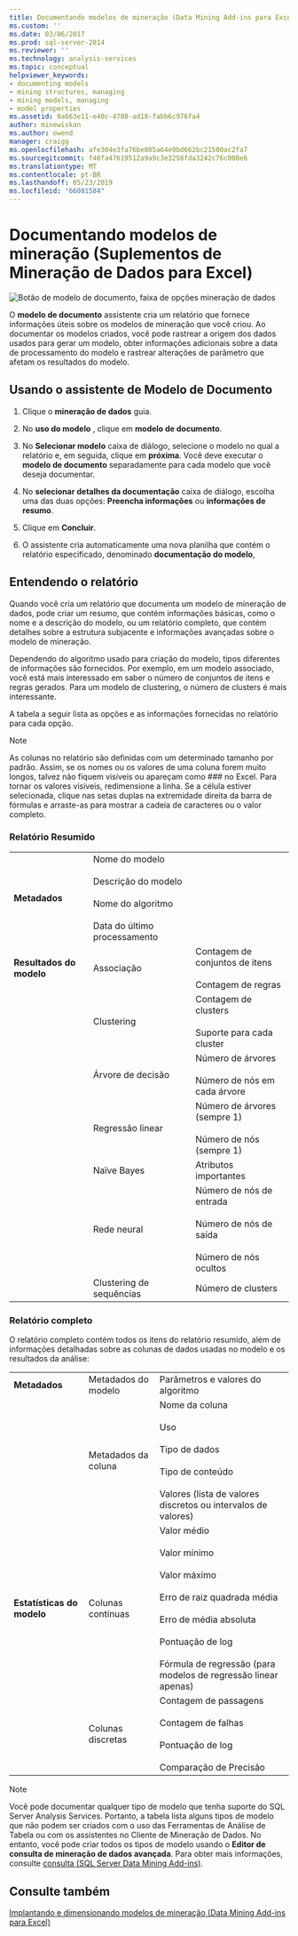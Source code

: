 ```yaml
---
title: Documentando modelos de mineração (Data Mining Add-ins para Excel) | Microsoft Docs
ms.custom: ''
ms.date: 03/06/2017
ms.prod: sql-server-2014
ms.reviewer: ''
ms.technology: analysis-services
ms.topic: conceptual
helpviewer_keywords:
- documenting models
- mining structures, managing
- mining models, managing
- model properties
ms.assetid: 0a663e11-e40c-4708-ad18-fabb6c976fa4
author: minewiskan
ms.author: owend
manager: craigg
ms.openlocfilehash: afe304e3fa76be805a64e9bd662bc21500ac2fa7
ms.sourcegitcommit: f40fa47619512a9a9c3e3258fda3242c76c008e6
ms.translationtype: MT
ms.contentlocale: pt-BR
ms.lasthandoff: 05/23/2019
ms.locfileid: "66081584"
---
```

# <a name="documenting-mining-models-data-mining-add-ins-for-excel"></a>Documentando modelos de mineração (Suplementos de Mineração de Dados para Excel)
  ![Botão de modelo de documento, faixa de opções mineração de dados](media/dmc-docmodel.gif "botão de modelo de documento, faixa de opções mineração de dados")  
  
 O **modelo de documento** assistente cria um relatório que fornece informações úteis sobre os modelos de mineração que você criou. Ao documentar os modelos criados, você pode rastrear a origem dos dados usados para gerar um modelo, obter informações adicionais sobre a data de processamento do modelo e rastrear alterações de parâmetro que afetam os resultados do modelo.  
  
## <a name="using-the-document-model-wizard"></a>Usando o assistente de Modelo de Documento  
  
1.  Clique o **mineração de dados** guia.  
  
2.  No **uso do modelo** , clique em **modelo de documento**.  
  
3.  No **Selecionar modelo** caixa de diálogo, selecione o modelo no qual a relatório e, em seguida, clique em **próxima**. Você deve executar o **modelo de documento** separadamente para cada modelo que você deseja documentar.  
  
4.  No **selecionar detalhes da documentação** caixa de diálogo, escolha uma das duas opções: **Preencha informações** ou **informações de resumo**.  
  
5.  Clique em **Concluir**.  
  
6.  O assistente cria automaticamente uma nova planilha que contém o relatório especificado, denominado **documentação do modelo**,  
  
## <a name="understanding-the-report"></a>Entendendo o relatório  
 Quando você cria um relatório que documenta um modelo de mineração de dados, pode criar um resumo, que contém informações básicas, como o nome e a descrição do modelo, ou um relatório completo, que contém detalhes sobre a estrutura subjacente e informações avançadas sobre o modelo de mineração.  
  
 Dependendo do algoritmo usado para criação do modelo, tipos diferentes de informações são fornecidos. Por exemplo, em um modelo associado, você está mais interessado em saber o número de conjuntos de itens e regras gerados. Para um modelo de clustering, o número de clusters é mais interessante.  
  
 A tabela a seguir lista as opções e as informações fornecidas no relatório para cada opção.  
  
> [!NOTE]  
>  As colunas no relatório são definidas com um determinado tamanho por padrão. Assim, se os nomes ou os valores de uma coluna forem muito longos, talvez não fiquem visíveis ou apareçam como ### no Excel. Para tornar os valores visíveis, redimensione a linha. Se a célula estiver selecionada, clique nas setas duplas na extremidade direita da barra de fórmulas e arraste-as para mostrar a cadeia de caracteres ou o valor completo.  
  
### <a name="summary-report"></a>Relatório Resumido  
  
||||  
|-|-|-|  
|**Metadados**|Nome do modelo<br /><br /> Descrição do modelo<br /><br /> Nome do algoritmo<br /><br /> Data do último processamento||  
|**Resultados do modelo**|Associação|Contagem de conjuntos de itens<br /><br /> Contagem de regras|  
||Clustering|Contagem de clusters<br /><br /> Suporte para cada cluster|  
||Árvore de decisão|Número de árvores<br /><br /> Número de nós em cada árvore|  
||Regressão linear|Número de árvores (sempre 1)<br /><br /> Número de nós (sempre 1)|  
||Naïve Bayes|Atributos importantes|  
||Rede neural|Número de nós de entrada<br /><br /> Número de nós de saída<br /><br /> Número de nós ocultos|  
||Clustering de sequências|Número de clusters|  
  
### <a name="complete-report"></a>Relatório completo  
 O relatório completo contém todos os itens do relatório resumido, além de informações detalhadas sobre as colunas de dados usadas no modelo e os resultados da análise:  
  
||||  
|-|-|-|  
|**Metadados**|Metadados do modelo|Parâmetros e valores do algoritmo|  
||Metadados da coluna|Nome da coluna<br /><br /> Uso<br /><br /> Tipo de dados<br /><br /> Tipo de conteúdo<br /><br /> Valores (lista de valores discretos ou intervalos de valores)|  
|**Estatísticas do modelo**|Colunas contínuas|Valor médio<br /><br /> Valor mínimo<br /><br /> Valor máximo<br /><br /> Erro de raiz quadrada média<br /><br /> Erro de média absoluta<br /><br /> Pontuação de log<br /><br /> Fórmula de regressão (para modelos de regressão linear apenas)|  
||Colunas discretas|Contagem de passagens<br /><br /> Contagem de falhas<br /><br /> Pontuação de log<br /><br /> Comparação de Precisão|  
  
> [!NOTE]  
>  Você pode documentar qualquer tipo de modelo que tenha suporte do SQL Server Analysis Services. Portanto, a tabela lista alguns tipos de modelo que não podem ser criados com o uso das Ferramentas de Análise de Tabela ou com os assistentes no Cliente de Mineração de Dados. No entanto, você pode criar todos os tipos de modelo usando o **Editor de consulta de mineração de dados avançada**. Para obter mais informações, consulte [consulta &#40;SQL Server Data Mining Add-ins&#41;](query-sql-server-data-mining-add-ins.md).  
  
## <a name="see-also"></a>Consulte também  
 [Implantando e dimensionando modelos de mineração &#40;Data Mining Add-ins para Excel&#41;](deploying-and-scaling-mining-models-data-mining-add-ins-for-excel.md)  
  
  
